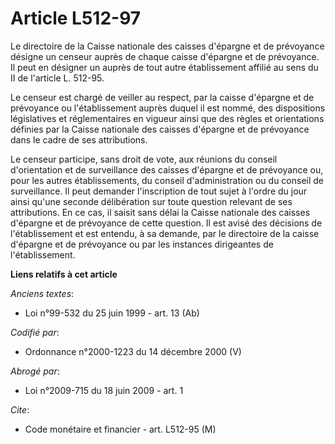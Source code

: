 # Article L512-97

Le directoire de la Caisse nationale des caisses d'épargne et de prévoyance désigne un censeur auprès de chaque caisse
d'épargne et de prévoyance. Il peut en désigner un auprès de tout autre établissement affilié au sens du II de l'article L.
512-95.

Le censeur est chargé de veiller au respect, par la caisse d'épargne et de prévoyance ou l'établissement auprès duquel il est
nommé, des dispositions législatives et réglementaires en vigueur ainsi que des règles et orientations définies par la Caisse
nationale des caisses d'épargne et de prévoyance dans le cadre de ses attributions.

Le censeur participe, sans droit de vote, aux réunions du conseil d'orientation et de surveillance des caisses d'épargne et
de prévoyance ou, pour les autres établissements, du conseil d'administration ou du conseil de surveillance. Il peut demander
l'inscription de tout sujet à l'ordre du jour ainsi qu'une seconde délibération sur toute question relevant de ses
attributions. En ce cas, il saisit sans délai la Caisse nationale des caisses d'épargne et de prévoyance de cette question.
Il est avisé des décisions de l'établissement et est entendu, à sa demande, par le directoire de la caisse d'épargne et de
prévoyance ou par les instances dirigeantes de l'établissement.

**Liens relatifs à cet article**

_Anciens textes_:

  - Loi n°99-532 du 25 juin 1999 - art. 13 (Ab)

_Codifié par_:

  - Ordonnance n°2000-1223 du 14 décembre 2000 (V)

_Abrogé par_:

  - Loi n°2009-715 du 18 juin 2009 - art. 1

_Cite_:

  - Code monétaire et financier - art. L512-95 (M)
